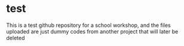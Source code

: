 # test
This is a test github repository for a school workshop, and the files uploaded are just dummy codes from another project that will later be deleted

